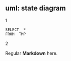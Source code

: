 ## uml: state diagram
1
```plantuml
SELECT  *
FROM  TMP
```
2

Regular **Markdown** here.

<div hidden>
```
@startuml firstDiagram

Alice -> Bob: Hello
Bob -> Alice: Hi!
		
@enduml
```
</div>

![](firstDiagram.svg)

Some more markdown.


```plantuml
@startuml
scale 600 width
skinparam backgroundColor #FFEBDC
[*] -> Begin
Begin -right-> Running : Succeeded
Begin --> [*] : Aborted
state Running {
  state "The game runneth" as long1
  long1 : Until you die
  long1 --> long1 : User interaction
  long1 --> keepGoing : stillAlive
  keepGoing --> long1
  long1 --> tooBadsoSad : killed
  tooBadsoSad --> Dead : failed
}
Dead --> [*] : Aborted
@enduml
```
